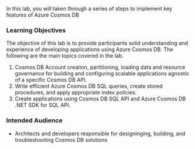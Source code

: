 In this lab, you will taken through a series of steps to implement key features of Azure Cosmos DB

### Learning Objectives

The objective of this lab is to provide participants solid understanding and experience of developing applications using Azure Cosmos DB.  The following are the main topics covered in the lab. 

1. Cosmos DB Account creation,  partitioning, loading data and resource governance for building and configuring scalable applications agnostic of a specific Cosmos DB API. 
2. Write efficient Azure Cosmos DB SQL queries, create stored procedures, and apply appropriate index policies. 
3. Create applications using Cosmos DB SQL API and Azure Cosmos DB .NET SDK for SQL API. 

### Intended Audience

- Architects and developers responsible for designinging, building, and troubleshooting Cosmos DB solutions 
